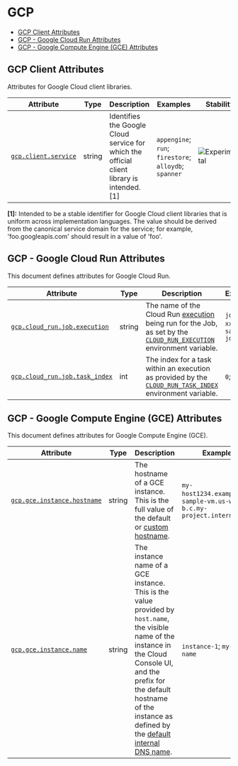 <!--- Hugo front matter used to generate the website version of this page:
--->

<!-- NOTE: THIS FILE IS AUTOGENERATED. DO NOT EDIT BY HAND. -->
<!-- see templates/registry/markdown/attribute_namespace.md.j2 -->

# GCP

- [GCP Client Attributes](#gcp-client-attributes)
- [GCP - Google Cloud Run Attributes](#gcp---google-cloud-run-attributes)
- [GCP - Google Compute Engine (GCE) Attributes](#gcp---google-compute-engine-gce-attributes)

## GCP Client Attributes

Attributes for Google Cloud client libraries.

| Attribute                                  | Type   | Description                                                                                | Examples                                              | Stability                                                        |
| ------------------------------------------ | ------ | ------------------------------------------------------------------------------------------ | ----------------------------------------------------- | ---------------------------------------------------------------- |
| <a id="" href="#">`gcp.client.service`</a> | string | Identifies the Google Cloud service for which the official client library is intended. [1] | `appengine`; `run`; `firestore`; `alloydb`; `spanner` | ![Experimental](https://img.shields.io/badge/-experimental-blue) |

**[1]:** Intended to be a stable identifier for Google Cloud client libraries that is uniform across implementation languages. The value should be derived from the canonical service domain for the service; for example, 'foo.googleapis.com' should result in a value of 'foo'.

## GCP - Google Cloud Run Attributes

This document defines attributes for Google Cloud Run.

| Attribute                                            | Type   | Description                                                                                                                                                                                                                                             | Examples                            | Stability                                                        |
| ---------------------------------------------------- | ------ | ------------------------------------------------------------------------------------------------------------------------------------------------------------------------------------------------------------------------------------------------------- | ----------------------------------- | ---------------------------------------------------------------- |
| <a id="" href="#">`gcp.cloud_run.job.execution`</a>  | string | The name of the Cloud Run [execution](https://cloud.google.com/run/docs/managing/job-executions) being run for the Job, as set by the [`CLOUD_RUN_EXECUTION`](https://cloud.google.com/run/docs/container-contract#jobs-env-vars) environment variable. | `job-name-xxxx`; `sample-job-mdw84` | ![Experimental](https://img.shields.io/badge/-experimental-blue) |
| <a id="" href="#">`gcp.cloud_run.job.task_index`</a> | int    | The index for a task within an execution as provided by the [`CLOUD_RUN_TASK_INDEX`](https://cloud.google.com/run/docs/container-contract#jobs-env-vars) environment variable.                                                                          | `0`; `1`                            | ![Experimental](https://img.shields.io/badge/-experimental-blue) |

## GCP - Google Compute Engine (GCE) Attributes

This document defines attributes for Google Compute Engine (GCE).

| Attribute                                         | Type   | Description                                                                                                                                                                                                                                                                                                                                | Examples                                                                | Stability                                                        |
| ------------------------------------------------- | ------ | ------------------------------------------------------------------------------------------------------------------------------------------------------------------------------------------------------------------------------------------------------------------------------------------------------------------------------------------ | ----------------------------------------------------------------------- | ---------------------------------------------------------------- |
| <a id="" href="#">`gcp.gce.instance.hostname`</a> | string | The hostname of a GCE instance. This is the full value of the default or [custom hostname](https://cloud.google.com/compute/docs/instances/custom-hostname-vm).                                                                                                                                                                            | `my-host1234.example.com`; `sample-vm.us-west1-b.c.my-project.internal` | ![Experimental](https://img.shields.io/badge/-experimental-blue) |
| <a id="" href="#">`gcp.gce.instance.name`</a>     | string | The instance name of a GCE instance. This is the value provided by `host.name`, the visible name of the instance in the Cloud Console UI, and the prefix for the default hostname of the instance as defined by the [default internal DNS name](https://cloud.google.com/compute/docs/internal-dns#instance-fully-qualified-domain-names). | `instance-1`; `my-vm-name`                                              | ![Experimental](https://img.shields.io/badge/-experimental-blue) |
